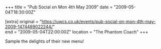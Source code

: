 +++
title = "Pub Social on Mon 4th May 2009"
date = "2009-05-04T18:30:00Z"

[extra]
original = "https://uwcs.co.uk/events/pub-social-on-mon-4th-may-2009-1474489022244/"    
end = "2009-05-04T22:00:00Z"
location = "The Phantom Coach"
+++

Sample the delights of their new menu\!

